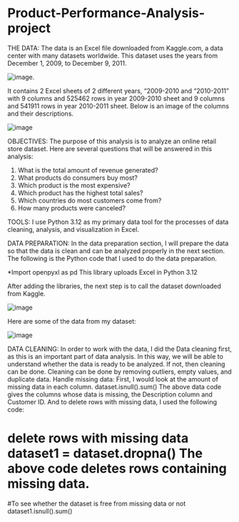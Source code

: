 # Product-Performance-Analysis-project
THE DATA:
The data is an Excel file downloaded from Kaggle.com, a data center with many datasets worldwide. This dataset uses the years from December 1, 2009, to December 9, 2011.

![image](https://github.com/To4nL3/Product-Performance-Analysis-project/assets/166645959/b6217781-b8a8-4bfa-9068-f44919c152f0).

It contains 2 Excel sheets of 2 different years, “2009-2010 and “2010-2011” with 9 columns
and 525462 rows in year 2009-2010 sheet and 9 columns and 541911 rows in year 2010-2011 sheet. Below is an image of the columns and their descriptions.

![image](https://github.com/To4nL3/Product-Performance-Analysis-project/assets/166645959/fc11ed28-e098-4924-b804-3fbb1f7e24a1)

OBJECTIVES:
The purpose of this analysis is to analyze an online retail store dataset. Here are several questions that will be answered in this analysis:
1.	What is the total amount of revenue generated?
2.	What products do consumers buy most?
3.	Which product is the most expensive?
4.	Which product has the highest total sales?
5.	Which countries do most customers come from?
6.	How many products were canceled?

TOOLS:
I use Python 3.12 as my primary data tool for the processes of data cleaning, analysis, and visualization in Excel.

DATA PREPARATION:
In the data preparation section, I will prepare the data so that the data is clean and can be analyzed properly in the next section. The following is the Python code that I used to do the data preparation.

*Import openpyxl as pd
This library uploads Excel in Python 3.12

After adding the libraries, the next step is to call the dataset downloaded from Kaggle.

![image](https://github.com/To4nL3/Product-Performance-Analysis-project/assets/166645959/e9548c0b-50d2-4b81-bb46-b495e1088774)

Here are some of the data from my dataset:

![image](https://github.com/To4nL3/Product-Performance-Analysis-project/assets/166645959/d0653dff-1077-4ed0-bff0-5bd0f9a951ad)


DATA CLEANING:
In order to work with the data, I did the Data cleaning first, as this is an important part of data analysis. In this way, we will be able to understand whether the data is ready to be analyzed. If not, then cleaning can be done. Cleaning can be done by removing outliers, empty values, and duplicate data.
Handle missing data: First, I would look at the amount of missing data in each column.
dataset.isnull().sum()
The above data code gives the columns whose data is missing, the Description column and Customer ID. And to delete rows with missing data, I used the following code:
# delete rows with missing data dataset1 = dataset.dropna() The above code deletes rows containing missing data.
#To see whether the dataset is free from missing data or not dataset1.isnull().sum()


